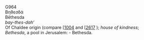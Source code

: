 G964  
Βηθεσδά  
Bēthesda  
*bay-thes-dah‘*  
Of Chaldee origin (compare \[[1004](h1004) and \[[2617](h2617) );
*house* *of* *kindness*; *Bethesda*, a pool in Jerusalem: - Bethesda.  
